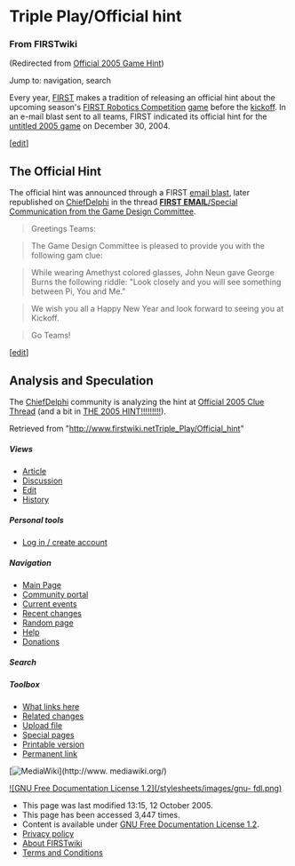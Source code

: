 # Triple Play/Official hint

### From FIRSTwiki

(Redirected from [Official 2005 Game
Hint](/index.php?title=Official_2005_Game_Hint&redirect=no "Official 2005 Game
Hint" ))

Jump to: navigation, search

Every year, [FIRST](first) makes a tradition of releasing
an official hint about the upcoming season's [FIRST Robotics
Competition](FIRST_Robotics_Competition "FIRST Robotics
Competition" ) [game](Game "Game" ) before the
[kickoff](Kickoff "Kickoff" ). In an e-mail blast sent to all
teams, FIRST indicated its official hint for the [untitled 2005
game](Untitled_2005_game "Untitled 2005 game" ) on December 30,
2004.

[[edit](/index.php?title=Triple_Play/Official_hint&action=edit&section=1 "Edit
section: The Official Hint" )]

##  The Official Hint

The official hint was announced through a FIRST [email
blast](/index.php?title=Email_blast&action=edit "Email blast" ), later
republished on [ChiefDelphi](ChiefDelphi "ChiefDelphi" ) in the
thread [**FIRST EMAIL**/Special Communication from the Game Design
Committee](http://www.chiefdelphi.com/forums/showthread.php?threadid=32009
"cdthread:32009" ).

> Greetings Teams:

>

> The Game Design Committee is pleased to provide you with the following gam
clue:

>

> While wearing Amethyst colored glasses, John Neun gave George Burns the
following riddle: "Look closely and you will see something between Pi, You and
Me."

>

> We wish you all a Happy New Year and look forward to seeing you at Kickoff.

>

> Go Teams!

[[edit](/index.php?title=Triple_Play/Official_hint&action=edit&section=2 "Edit
section: Analysis and Speculation" )]

##  Analysis and Speculation

The [ChiefDelphi](ChiefDelphi "ChiefDelphi" ) community is
analyzing the hint at [Official 2005 Clue
Thread](http://www.chiefdelphi.com/forums/showthread.php?threadid=32010
"cdthread:32010" ) (and a bit in [THE 2005
HINT!!!!!!!!!](http://www.chiefdelphi.com/forums/showthread.php?threadid=31835
"cdthread:31835" )).

Retrieved from
"<http://www.firstwiki.netTriple_Play/Official_hint>"

##### Views

  * [Article](Triple_Play/Official_hint)
  * [Discussion](/index.php?title=Talk:Triple_Play/Official_hint&action=edit)
  * [Edit](/index.php?title=Triple_Play/Official_hint&action=edit)
  * [History](/index.php?title=Triple_Play/Official_hint&action=history)

##### Personal tools

  * [Log in / create account](/index.php?title=Special:Userlogin&returnto=Triple_Play/Official_hint)

[](Main_Page "Main Page" )

##### Navigation

  * [Main Page](Main_Page)
  * [Community portal](FIRSTwiki:Community_portal)
  * [Current events](Current_events)
  * [Recent changes](Special:Recentchanges)
  * [Random page](Special:Random)
  * [Help](Help:Contents)
  * [Donations](FIRSTwiki:Site_support)

##### Search



##### Toolbox

  * [What links here](Special:Whatlinkshere/Triple_Play/Official_hint)
  * [Related changes](Special:Recentchangeslinked/Triple_Play/Official_hint)
  * [Upload file](Special:Upload)
  * [Special pages](Special:Specialpages)
  * [Printable version](/index.php?title=Triple_Play/Official_hint&printable=yes)
  * [Permanent link](/index.php?title=Triple_Play/Official_hint&oldid=39291)

[![MediaWiki](/skins/common/images/poweredby_mediawiki_88x31.png)](http://www.
mediawiki.org/)

[![GNU Free Documentation License 1.2](/stylesheets/images/gnu-
fdl.png)](http://www.gnu.org/copyleft/fdl.html)

  * This page was last modified 13:15, 12 October 2005.
  * This page has been accessed 3,447 times.
  * Content is available under [GNU Free Documentation License 1.2](http://www.gnu.org/copyleft/fdl.html "http://www.gnu.org/copyleft/fdl.html" ).
  * [Privacy policy](FIRSTwiki:Privacy_policy "FIRSTwiki:Privacy policy" )
  * [About FIRSTwiki](FIRSTwiki:About "FIRSTwiki:About" )
  * [Terms and Conditions](FIRSTwiki:Terms_and_conditions "FIRSTwiki:Terms and conditions" )

